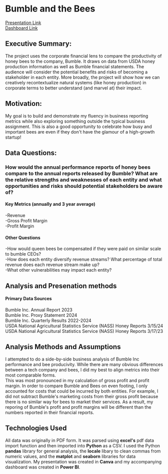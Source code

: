 # Bumble and the Bees
[Presentation Link](https://www.canva.com/design/DAGZBd_bxAA/UGptKi8T_ykjJVto8Awy7A/view?utm_content=DAGZBd_bxAA&utm_campaign=designshare&utm_medium=link2&utm_source=uniquelinks&utlId=h8cede17887)  
[Dashboard Link](https://app.powerbi.com/links/w61vwZIYml?ctid=101da587-1843-4f52-8b8a-17b069c66d33&pbi_source=linkShare&bookmarkGuid=b8e85c3d-1eee-4f42-88c9-14742f2cfdd6)

## Executive Summary:
The project uses the corporate financial lens to compare the productivity of honey bees to the company, Bumble. It draws on data from USDA honey production information as well as Bumble financial statements. The audience will consider the potential benefits and risks of becoming a stakeholder in each entity. More broadly, the project will show how we can creatively recontextualize natural systems (like honey production) in corporate terms to better understand (and marvel at) their impact.

## Motivation:
My goal is to build and demonstrate my fluency in business reporting metrics while also exploring something outside the typical business assignment. This is also a good opportunity to celebrate how busy and important bees are even if they don't have the glamour of a high-growth startup!

## Data Questions:

### How would the annual performance reports of honey bees compare to the annual reports released by Bumble? What are the relative strengths and weaknesses of each entity and what opportunities and risks should potential stakeholders be aware of? 
#### Key Metrics (annually and 3 year average)
-Revenue  
-Gross Profit Margin  
-Profit Margin  
#### Other Questions
-How would queen bees be compensated if they were paid on similar scale to bumble CEOs?  
-How does each entity diversify revenue streams? What percentage of total revenue does each revenue stream make up?  
-What other vulnerabilities may impact each entity?  

## Analysis and Presenation methods
#### Primary Data Sources
Bumble Inc. Annual Report 2023  
Bumble Inc. Proxy Statement 2024  
Bumble Inc. Quarterly Results 2022-2024  
USDA  National Agricultural Statistics Service (NASS) Honey Reports 3/15/24  
USDA National Agricultural Statistics Service (NASS) Honey Reports 3/17/23  

## Analysis Methods and Assumptions
I attempted to do a side-by-side business analysis of Bumble Inc performance and bee producivity. While there are many obvious differences between a tech company and bees, I did my best to align metrics into their most comparable forms.   
This was most pronounced in my calculation of gross profit and profit margin. In order to compare Bumble and Bees on even footing, I only accounted for costs that could be incurred by both entities. For example, I did not subtract Bumble's marketing costs from their gross profit because there is no similar way for bees to market their services. As a result, my reporing of Bumble's profit and profit margins will be different than the numbers reported in their financial reports.

## Technologies Used
All data was originally in PDF form. It was parsed using **excel's** pdf data import function and then imported into **Python** as a CSV. I used the Python **pandas** library for general analysis, the **locale** libary to clean commas from numeric values, and the **matplot** and **seaborn** libraries for data visualization.
My presentation was created in **Canva** and my accompanying dashboard was created in **Power BI**.